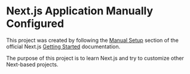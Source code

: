 # Next.js Application Manually Configured

This project was created by following the [Manual Setup](https://nextjs.org/docs/getting-started#manual-setup) section
of the official Next.js [Getting Started](https://nextjs.org/docs/getting-started) documentation.

The purpose of this project is to learn Next.js and try to customize other Next-based projects.

